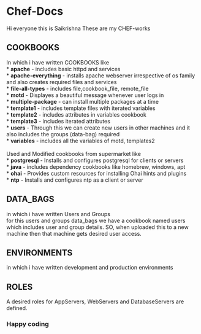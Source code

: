 # Chef-Docs

Hi everyone this is Saikrishna
These are my CHEF-works

## COOKBOOKS
In which i have written COOKBOOKS like <br />
 	* **apache** - includes basic httpd and services<br />
 	* **apache-everything** - installs apache webserver irrespective of os family and also creates required files and services<br />
       	* **file-all-types** - includes file,cookbook_file, remote_file <br />
       	* **motd** - Displayes a beautiful message whenever user logs in <br />
       	* **multiple-package** - can install multiple packages at a time <br />
	* **template1** - includes template files with iterated variables <br />
	* **template2** - includes attributes in variables cookbook <br />
	* **template3** - includes iterated attributes<br />
	* **users** - Through this we can create new users in other machines and it also includes the groups (data-bag) required <br />
	* **variables** - includes all the variables of motd, templates2 <br />
 <br />
Used and Modified cookbooks from supermarket like<br />
	* **postgresql** - Installs and configures postgresql for clients or servers<br />
	* **java** - includes dependency cookbooks like homebrew, windows, apt<br />
	* **ohai** - Provides custom resources for installing Ohai hints and plugins<br />
	* **ntp** - Installs and configures ntp as a client or server<br />
## DATA_BAGS
in which i have written Users and Groups<br />
	for this users and groups data_bags we have a cookbook named users which includes user and group details. SO, when uploaded this to a new machine then that machine gets desired user access.
## ENVIRONMENTS
in which i have written development and production environments
## ROLES
A desired roles for AppServers, WebServers and DatabaseServers are defined.
	
### Happy coding
